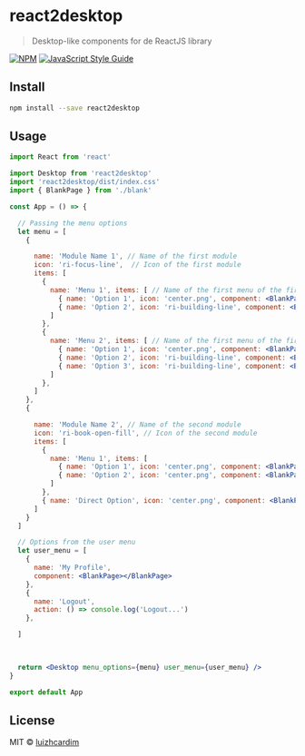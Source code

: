 # react2desktop

> Desktop-like components for de ReactJS library

[![NPM](https://img.shields.io/npm/v/react2desktop.svg)](https://www.npmjs.com/package/react2desktop) [![JavaScript Style Guide](https://img.shields.io/badge/code_style-standard-brightgreen.svg)](https://standardjs.com)

## Install

```bash
npm install --save react2desktop
```

## Usage

```jsx
import React from 'react'

import Desktop from 'react2desktop'
import 'react2desktop/dist/index.css'
import { BlankPage } from './blank'

const App = () => {

  // Passing the menu options
  let menu = [
    {

      name: 'Module Name 1', // Name of the first module
      icon: 'ri-focus-line',  // Icon of the first module
      items: [
        {
          name: 'Menu 1', items: [ // Name of the first menu of the first module
            { name: 'Option 1', icon: 'center.png', component: <BlankPage></BlankPage> }, // The options from the menu...
            { name: 'Option 2', icon: 'ri-building-line', component: <BlankPage></BlankPage> },
          ]
        },
        {
          name: 'Menu 2', items: [ // Name of the first menu of the first module
            { name: 'Option 1', icon: 'center.png', component: <BlankPage></BlankPage> }, // The options from the menu...
            { name: 'Option 2', icon: 'ri-building-line', component: <BlankPage></BlankPage> },
            { name: 'Option 3', icon: 'ri-building-line', component: <BlankPage></BlankPage> },
          ]
        },
      ]
    },
    {

      name: 'Module Name 2', // Name of the second module
      icon: 'ri-book-open-fill', // Icon of the second module
      items: [
        {
          name: 'Menu 1', items: [
            { name: 'Option 1', icon: 'center.png', component: <BlankPage></BlankPage> },
            { name: 'Option 2', icon: 'center.png', component: <BlankPage></BlankPage> }
          ]
        },
        { name: 'Direct Option', icon: 'center.png', component: <BlankPage></BlankPage> }
      ]
    }
  ]

  // Options from the user menu
  let user_menu = [
    {
      name: 'My Profile',
      component: <BlankPage></BlankPage>
    },
    {
      name: 'Logout',
      action: () => console.log('Logout...')
    },

  ]

  

  return <Desktop menu_options={menu} user_menu={user_menu} />
}

export default App
```

## License

MIT © [luizhcardim](https://github.com/luizhcardim)
